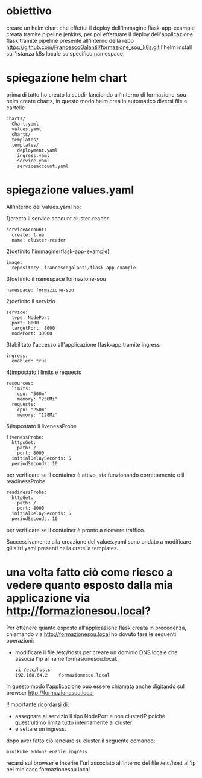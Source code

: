# obiettivo
creare un helm chart che effettui il deploy dell'immagine flask-app-example creata tramite pipeline jenkins, per poi effettuare il deploy dell'applicazione flask tramite pipeline presente all'interno della repo https://github.com/FrancescoGalantii/formazione_sou_k8s.git
l'helm install sull'istanza k8s locale su specifico namespace.

# spiegazione helm chart
prima di tutto ho creato la subdir lanciando all'interno di formazione_sou helm create charts, in questo modo helm crea in automatico
diversi file e cartelle

    charts/
      Chart.yaml
      values.yaml
      charts/
      templates/
      templates/
        deployment.yaml
        ingress.yaml
        service.yaml
        serviceaccount.yaml

# spiegazione values.yaml
All'interno del values.yaml ho:

1)creato il service account cluster-reader

    serviceAccount:
      create: true
      name: cluster-reader
2)definito l'immagine(flask-app-example) 

    image:
      repository: francescogalanti/flask-app-example 
3)definito il namespace formazione-sou

    namespace: formazione-sou
2)definito il servizio 

    service:
      type: NodePort
      port: 8000
      targetPort: 8000
      nodePort: 30000 

3)abilitato l'accesso all'applicazione flask-app tramite ingress 

    ingress:
      enabled: true

4)impostato i limits e requests

    resources:
      limits:                             
        cpu: "500m"                        
        memory: "256Mi"                    
      requests:                            
        cpu: "250m"                
        memory: "128Mi" 
5)impostato il livenessProbe

    livenessProbe:
      httpsGet:
        path: /
        port: 8000
      initialDelaySeconds: 5
      periodSeconds: 10
per verificare se il container è attivo, sta funzionando correttamente
e il readinessProbe

    readinessProbe:
      httpGet:
        path: /
        port: 8000
      initialDelaySeconds: 5
      periodSeconds: 10
per verificare se il container è pronto a ricevere traffico.

Successivamente alla creazione del values.yaml sono andato a modificare gli altri yaml presenti nella cratella templates.

# una volta fatto ciò come riesco a vedere quanto esposto dalla mia applicazione via http://formazionesou.local?

Per ottenere quanto esposto all'applicazione flask creata in precedenza, chiamando via http://formazionesou.local ho dovuto fare le seguenti operazioni:

- modificare il file /etc/hosts per creare un dominio DNS locale che associa l'ip al name formasionesou.local.

      vi /etc/hosts
      192.168.64.2    formazionesou.local
in questo modo l'applicazione può essere chiamata anche digitando sul browser http://formazionesou.local

!!importante ricordarsi di:

- assegnare al servizio il tipo NodePort e non clusterIP poichè quest'ultimo limita tutto internamente al cluster
- e settare un ingress.

dopo aver fatto ciò lanciare su cluster il seguente comando:

    minikube addons enable ingress
recarsi sul browser e inserire l'url associato all'interno del file /etc/host all'ip nel mio caso formazionesou.local




